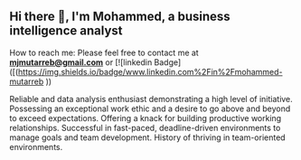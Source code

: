 ## Hi there 👋, I'm Mohammed, a business intelligence analyst
How to reach me: Please feel free to contact me at **mjmutarreb@gmail.com** or  [![linkedin Badge]([(https://img.shields.io/badge/www.linkedin.com%2Fin%2Fmohammed-mutarreb
))

Reliable and data analysis enthusiast demonstrating a high level of initiative. Possessing an exceptional work ethic and a desire to go above and beyond to exceed expectations. Offering a knack for building productive working relationships. Successful in fast-paced, deadline-driven environments to manage goals and team development. History of thriving in team-oriented environments.


<!--
**MohammedJamalMutarreb/MohammedJamalMutarreb** is a ✨ _special_ ✨ repository because its `README.md` (this file) appears on your GitHub profile.

Here are some ideas to get you started:

- 🔭 I’m currently working on 
- 🌱 I’m just graduating from Tripleten Bootcamp as a Business Intelligence Analyst.
- 👯 I’m looking to collaborate on ...
- 🤔 I’m looking for help with training and learning to success with my career change
- 💬 Ask me about: Reliable and data analysis enthusiast demonstrating a high level of initiative. Possessing an exceptional work ethic and a desire to go above and beyond to exceed expectations. Offering a knack for building productive working relationships. Successful in fast-paced, deadline-driven environments to manage goals and team development. History of thriving in team-oriented environments.
- 📫 
- ⚡ Fun fact: I am a car enthusiast, always wanted to build a sleeper car.
-->
